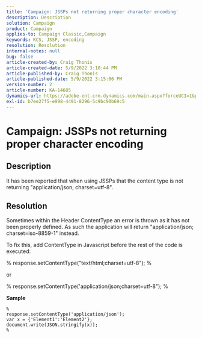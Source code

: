 ```yaml
---
title: 'Campaign: JSSPs not returning proper character encoding'
description: Description
solution: Campaign
product: Campaign
applies-to: Campaign Classic,Campaign
keywords: KCS, JSSP, encoding
resolution: Resolution
internal-notes: null
bug: false
article-created-by: Craig Thonis
article-created-date: 5/9/2022 3:10:44 PM
article-published-by: Craig Thonis
article-published-date: 5/9/2022 3:15:06 PM
version-number: 2
article-number: KA-14685
dynamics-url: https://adobe-ent.crm.dynamics.com/main.aspx?forceUCI=1&pagetype=entityrecord&etn=knowledgearticle&id=003bf72d-aacf-ec11-a7b5-00224809c196
exl-id: b7ee27f5-e998-4491-8296-5c9bc90b69c5
---
```

# Campaign: JSSPs not returning proper character encoding

## Description


It has been reported that when using JSSPs that the content type is not returning "application/json; charset=utf-8".


## Resolution


Sometimes within the Header ContentType an error is thrown as it has not been properly defined. As such the application will return "application/json; charset=iso-8859-1" instead.

To fix this, add ContentType in Javascript before the rest of the code is executed:



%
 response.setContentType("text/html;charset=utf-8");
 %

or



%
 response.setContentType('application/json;charset=utf-8");
 % 


<b>Sample</b>


```
%
response.setContentType('application/json');
var x = {'Element1':'Element2'};
document.write(JSON.stringify(x));
%
```

